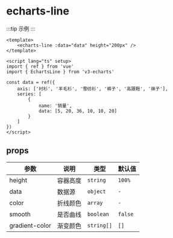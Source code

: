 <script lang="ts" setup>
import EchartsLine from '@/echarts/line/echarts-line.vue'
</script>

# echarts-line

:::tip 示例
<echarts-line />
:::

```vue
<template>
    <echarts-line :data="data" height="200px" />
</template>

<script lang="ts" setup>
import { ref } from 'vue'
import { EchartsLine } from 'v3-echarts'

const data = ref({
    axis: ['衬衫', '羊毛衫', '雪纺衫', '裤子', '高跟鞋', '袜子'],
    series: [
        {
            name: '销量',
            data: [5, 20, 36, 10, 10, 20]
        }
    ]
})
</script>
```

## props

| 参数           | 说明     | 类型       | 默认值  |
| -------------- | -------- | ---------- | ------- |
| height         | 容器高度 | `string`   | `100%`  |
| data           | 数据源   | `object`   | `-`     |
| color          | 折线颜色 | `array`    | `-`     |
| smooth         | 是否曲线 | `boolean`  | `false` |
| gradient-color | 渐变颜色 | `string[]` | `[]`    |
